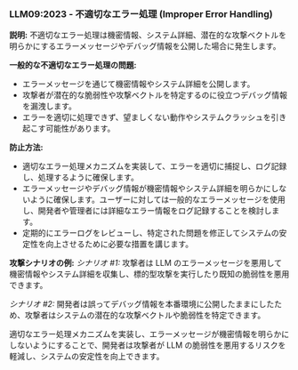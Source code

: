 ### LLM09:2023 - 不適切なエラー処理 (Improper Error Handling)

**説明:**
不適切なエラー処理は機密情報、システム詳細、潜在的な攻撃ベクトルを明らかにするエラーメッセージやデバッグ情報を公開した場合に発生します。

**一般的な不適切なエラー処理の問題:**
- エラーメッセージを通じて機密情報やシステム詳細を公開します。
- 攻撃者が潜在的な脆弱性や攻撃ベクトルを特定するのに役立つデバッグ情報を漏洩します。
- エラーを適切に処理できず、望ましくない動作やシステムクラッシュを引き起こす可能性があります。

**防止方法:**
- 適切なエラー処理メカニズムを実装して、エラーを適切に捕捉し、ログ記録し、処理するように確保します。
- エラーメッセージやデバッグ情報が機密情報やシステム詳細を明らかにしないように確保します。ユーザーに対しては一般的なエラーメッセージを使用し、開発者や管理者には詳細なエラー情報をログ記録することを検討します。
- 定期的にエラーログをレビューし、特定された問題を修正してシステムの安定性を向上させるために必要な措置を講じます。

**攻撃シナリオの例:**
_シナリオ #1:_ 攻撃者は LLM のエラーメッセージを悪用して機密情報やシステム詳細を収集し、標的型攻撃を実行したり既知の脆弱性を悪用できます。

_シナリオ #2:_ 開発者は誤ってデバッグ情報を本番環境に公開したままにしたため、攻撃者はシステムの潜在的な攻撃ベクトルや脆弱性を特定できます。

適切なエラー処理メカニズムを実装し、エラーメッセージが機密情報を明らかにしないようにすることで、開発者は攻撃者が LLM の脆弱性を悪用するリスクを軽減し、システムの安定性を向上できます。
